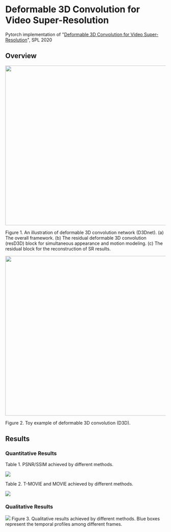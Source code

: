 # Deformable 3D Convolution for Video Super-Resolution
Pytorch implementation of "[Deformable 3D Convolution for Video Super-Resolution](https://ieeexplore.ieee.org/document/8998204)", SPL 2020

## Overview
<img src="https://github.com/XinyiYing/D3Dnet/blob/master/images/Network.jpg" width="600" height="500" />

Figure 1. An illustration of deformable 3D convolution network (D3Dnet). (a) The overall framework. (b) The residual deformable 3D convolution (resD3D) block for simultaneous appearance and motion modeling. (c) The residual block for the reconstruction of SR results.

<img src="https://github.com/XinyiYing/D3Dnet/blob/master/images/D3Dnet.jpg" width="600" height="500" />

Figure 2. Toy example of deformable 3D convolution (D3D).

## Results
### Quantitative Results
Table 1. PSNR/SSIM achieved by different methods.

<img src=https://github.com/XinyiYing/D3Dnet/blob/master/images/table1.jpg>

Table 2. T-MOVIE and MOVIE achieved by different methods.

<img src=https://github.com/XinyiYing/D3Dnet/blob/master/images/table2.jpg>

### Qualitative Results
<img src=https://github.com/XinyiYing/D3Dnet/blob/master/images/compare.jpg>
Figure 3. Qualitative results achieved by different methods. Blue boxes represent the temporal profiles among different frames.
